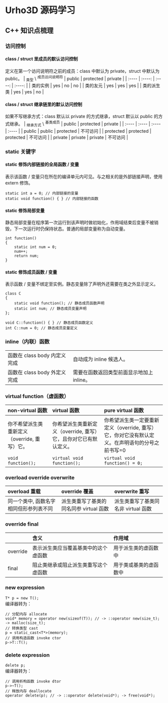 # Urho3D 源码学习

## C++ 知识点梳理

### 访问控制
#### class / struct 里成员的默认访问控制
定义在第一个访问说明符之前的成员：class 中默认为 private，struct 中默认为 public。
| <sub>类型</sub> \ <sup>成员访问说明符</sup> | public | protected | private |
| :---- | :----: | :----: | :----: |
| 类的实例 | yes  | no | no |
| 类的友元 | yes | yes | yes |
| 类的派生类 | yes | yes | no |

#### class / struct 继承链里的默认访问控制
如果不写继承方式：class 默认以 private 的方式继承，struct 默认以 public 的方式继承。
| <sub>继承方式</sub> \ <sup>基类成员</sup> | public | protected | private |
| :---- | :---- | :---- | :---- |
| public | public  | protected | 不可访问 |
| protected | protected | protected | 不可访问 |
| private | private | private | 不可访问 |

### static 关键字
#### static 修饰内部链接的全局函数 / 变量
表示该函数 / 变量只在所在的编译单元内可见。与之相关的是外部链接声明，使用 extern 修饰。
``` 
static int a = 0; // 内部链接的变量
static void function() { } // 内部链接的函数
```

#### static 修饰局部变量
静态局部变量在程序第一次运行到该声明时做初始化，作用域结束后变量不被销毁，下一次运行时仍保持状态。普通的局部变量称为自动变量。
```
int function()
{
	static int num = 0;
	num++;
	return num;
}
```

#### static 修饰成员函数 / 变量
表示函数 / 变量不绑定至实例。静态变量除了声明外还需要在类之外显示定义。
```
class C
{
	static void function(); // 静态成员函数声明
	static int num; // 静态成员变量声明
};

void C::function() { } // 静态成员函数定义
int C::num = 0; // 静态成员变量定义
```

### inline（内联）函数
| | |
| :---- | :---- |
| 函数在 class body 内定义完成 | 自动成为 inline 候选人。 |
| 函数在 class body 外定义完成 | 需要在函数返回类型前面显示地加上 inline。 |

### virtual function（虚函数）
| non-virtual 函数 | virtual 函数 | pure virtual 函数 |
| :-----| :---- | :---- |
| 你不希望派生类重新定义（override, 重写）它。 | 你希望派生类重新定义（override, 重写）它，且你对它已有默认定义。 | 你希望派生类一定要重新定义（override, 重写）它，你对它没有默认定义。在声明语句的分号之前书写=0 |
| `void function();` | `virtual void function();` | `virtual void function() = 0;` |

### overload override overwrite
| overload 重载 | override 覆盖 | overwrite 重写 |
| :---- | :---- | :---- |
| 同一个类中, 函数名字相同但形参列表不同 | 派生类重写了基类的同名同参 virtual 函数 | 派生类重写了基类同名非 virtual 函数 |

### override final
| | 含义 | 作用域 |
| :---- | :---- | :---- |
| override | 表示派生类应当覆盖基类中的这个虚函数 | 用于派生类的虚函数中 |
| final | 阻止类继承或阻止派生类重写这个虚函数 | 用于类或基类的虚函数中 |

### new expression
```T* p = new T();```</br>
编译器转为：
```
// 分配内存 allocate
void* memory = operator new(sizeof(T)); // -> ::operator new(size_t); -> malloc(size_t);
// 转换类型 cast
p = static_cast<T*>(memory);
// 调用构造函数 invoke ctor
p->T::T();
```

### delete expression
```delete p;```</br>
编译器转为：
```
// 调用析构函数 invoke dtor
p->~T();
// 释放内存 deallocate
operator delete(p); // -> ::operator delete(void*); -> free(void*);
```
